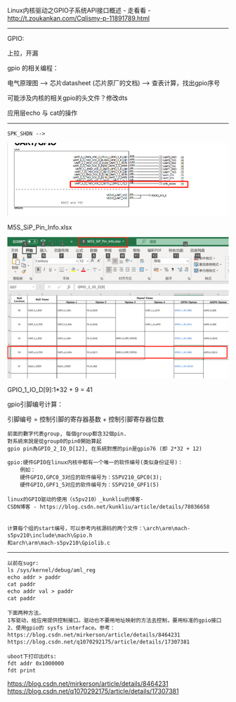 

Linux内核驱动之GPIO子系统API接口概述 - 走看看 - http://t.zoukankan.com/Cqlismy-p-11891789.html

----

GPIO:

上拉，开漏

gpio 的相关编程：

电气原理图 --> 芯片datasheet (芯片原厂的文档) --> 查表计算，找出gpio序号

可能涉及内核的相关gpio的头文件？修改dts

应用层echo 与 cat的操作

---

```
SPK_SHDN --> 
```

![](..\md_att\1631786411144.png)

M5S_SiP_Pin_Info.xlsx

![](..\md_att\微信截图_20210916185436.png)

GPIO_1_IO_D[9]:1*32 + 9 = 41

 gpio引脚编号计算：

引脚编号 = 控制引脚的寄存器基数 + 控制引脚寄存器位数

```
前面的數字代表group, 每個group都含32個pin.
對系統來說是從group0的pin0開始算起
gpio pin為GPIO_2_IO_D[12], 在系統對應的pin是gpio76 (即 2*32 + 12)
```



```
gpio:硬件GPIO在linux内核中都有一个唯一的软件编号(类似身份证号)：
  	例如：
  	硬件GPIO,GPC0_3对应的软件编号为：S5PV210_GPC0(3);
  	硬件GPIO,GPF1_5对应的软件编号为：S5PV210_GPF1(5)
  	
linux的GPIO驱动的使用（s5pv210）_kunkliu的博客-
CSDN博客 - https://blog.csdn.net/kunkliu/article/details/78036658


计算每个组的start编号，可以参考内核源码的两个文件：\arch\arm\mach-s5pv210\include\mach\Gpio.h    
和arch\arm\mach-s5pv210\Gpiolib.c
```



---



```
以前在sugr:
ls /sys/kernel/debug/aml_reg
echo addr > paddr
cat paddr
echo addr val > paddr
cat paddr

下面两种方法，
1写驱动，给应用提供控制接口。驱动也不要用地址映射的方法去控制，要用标准的gpio接口
2、使用gpio的 sysfs interface。参考：
https://blog.csdn.net/mirkerson/article/details/8464231
https://blog.csdn.net/q1070292175/article/details/17307381

uboot下打印出dts:
fdt addr 0x1000000
fdt print
```

https://blog.csdn.net/mirkerson/article/details/8464231
https://blog.csdn.net/q1070292175/article/details/17307381